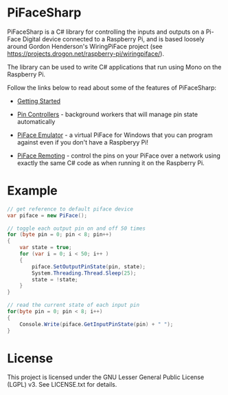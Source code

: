 PiFaceSharp
===========

PiFaceSharp is a C# library for controlling the inputs and outputs on a Pi-Face Digital device connected to a Raspberry Pi, and is based loosely around Gordon Henderson's WiringPiFace project (see https://projects.drogon.net/raspberry-pi/wiringpiface/).

The library can be used to write C# applications that run using Mono on the Raspberry Pi.

Follow the links below to read about some of the features of PiFaceSharp:

* [Getting Started](https://github.com/mikeclayton/PiFaceSharp/wiki/Getting-Started)

* [Pin Controllers](https://github.com/mikeclayton/PiFaceSharp/wiki/Pin-Controllers) - background workers that will manage pin state automatically

* [PiFace Emulator](https://github.com/mikeclayton/PiFaceSharp/wiki/PiFace-Emulator) - a virtual PiFace for Windows that you can program against even if you don't have a Raspberyy Pi!

* [PiFace Remoting](https://github.com/mikeclayton/PiFaceSharp/wiki/PiFace-Remoting) - control the pins on your PiFace over a network using exactly the same C# code as when running it on the Raspberry Pi.

Example
=======

```c#
// get reference to default piface device
var piface = new PiFace();
    
// toggle each output pin on and off 50 times
for (byte pin = 0; pin < 8; pin++)
{
    var state = true;
    for (var i = 0; i < 50; i++ )
    {
        piface.SetOutputPinState(pin, state);
        System.Threading.Thread.Sleep(25);
        state = !state;
    }
}
    
// read the current state of each input pin
for(byte pin = 0; pin < 8; i++)
{
    Console.Write(piface.GetInputPinState(pin) + " ");
}
```


License
=======

This project is licensed under the GNU Lesser General Public License (LGPL) v3. See LICENSE.txt for details.


